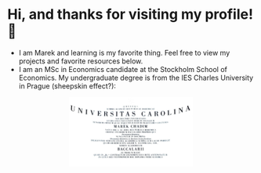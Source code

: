 # Hi, and thanks for visiting my profile! 👋
- I am Marek and learning is my favorite thing. Feel free to view my projects and favorite resources below.
- I am an MSc in Economics candidate at the Stockholm School of Economics. My undergraduate degree is from the IES Charles University in Prague (sheepskin effect?):
<p align="center">
<img src="Bc.jpg" alt="Charles University" height="50%" width="50%">
</p>



 

 






